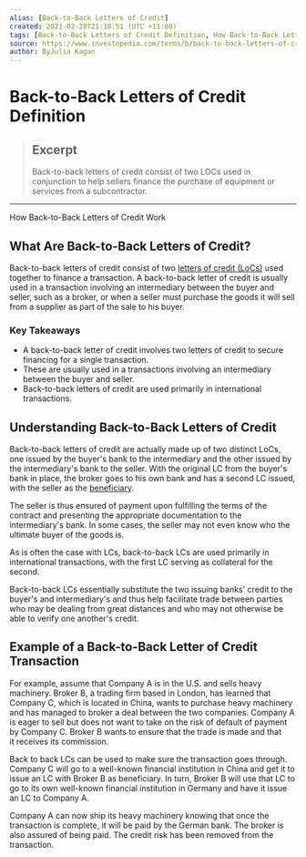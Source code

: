```yaml
---
alias: [Back-to-Back Letters of Credit]
created: 2021-02-28T21:18:51 (UTC +11:00)
tags: [Back-to-Back Letters of Credit Definition, How Back-to-Back Letters of Credit Work]
source: https://www.investopedia.com/terms/b/back-to-back-letters-of-credit.asp
author: ByJulia Kagan
---
```


# Back-to-Back Letters of Credit Definition

> ## Excerpt
> Back-to-back letters of credit consist of two LOCs used in conjunction to help sellers finance the purchase of equipment or services from a subcontractor.

---

How Back-to-Back Letters of Credit Work
## What Are Back-to-Back Letters of Credit?

Back-to-back letters of credit consist of two [letters of credit (LoCs)](https://www.investopedia.com/terms/l/letterofcredit.asp) used together to finance a transaction. A back-to-back letter of credit is usually used in a transaction involving an intermediary between the buyer and seller, such as a broker, or when a seller must purchase the goods it will sell from a supplier as part of the sale to his buyer.

### Key Takeaways

-   A back-to-back letter of credit involves two letters of credit to secure financing for a single transaction.
-   These are usually used in a transactions involving an intermediary between the buyer and seller.
-   Back-to-back letters of credit are used primarily in international transactions.

## Understanding Back-to-Back Letters of Credit

Back-to-back letters of credit are actually made up of two distinct LoCs, one issued by the buyer's bank to the intermediary and the other issued by the intermediary's bank to the seller. With the original LC from the buyer's bank in place, the broker goes to his own bank and has a second LC issued, with the seller as the [beneficiary](https://www.investopedia.com/terms/b/beneficiary.asp).

The seller is thus ensured of payment upon fulfilling the terms of the contract and presenting the appropriate documentation to the intermediary's bank. In some cases, the seller may not even know who the ultimate buyer of the goods is.

As is often the case with LCs, back-to-back LCs are used primarily in international transactions, with the first LC serving as collateral for the second.

Back-to-back LCs essentially substitute the two issuing banks' credit to the buyer's and intermediary's and thus help facilitate trade between parties who may be dealing from great distances and who may not otherwise be able to verify one another's credit.

## Example of a Back-to-Back Letter of Credit Transaction

For example, assume that Company A is in the U.S. and sells heavy machinery. Broker B, a trading firm based in London, has learned that Company C, which is located in China, wants to purchase heavy machinery and has managed to broker a deal between the two companies. Company A is eager to sell but does not want to take on the risk of default of payment by Company C. Broker B wants to ensure that the trade is made and that it receives its commission.

Back to back LCs can be used to make sure the transaction goes through. Company C will go to a well-known financial institution in China and get it to issue an LC with Broker B as beneficiary. In turn, Broker B will use that LC to go to its own well-known financial institution in Germany and have it issue an LC to Company A.

Company A can now ship its heavy machinery knowing that once the transaction is complete, it will be paid by the German bank. The broker is also assured of being paid. The credit risk has been removed from the transaction.
